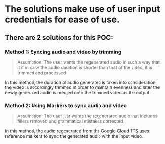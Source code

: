 # The solutions make use of user input credentials for ease of use.

## There are 2 solutions for this POC:

### Method 1: Syncing audio and video by trimming
> Assumption: The user wants the regenerated audio in such a way that it if in case the audio duration is shorter than that of the video, it is trimmed and processed.

In this method, the duration of audio generated is taken into consideration, the video is accordingly trimmed in order to maintain evenness and later the newly generated audio is merged onto the trimmed video as the output.

### Method 2: Using Markers to sync audio and video
> Assumption: The user just wants the regenerated audio that includes fillers removed and grammatical mistakes corrected.

In this method, the audio regenerated from the Google Cloud TTS uses reference markers to sync the generated audio with the input video.
